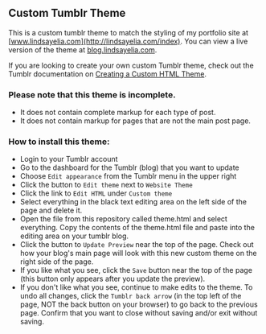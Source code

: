 ## Custom Tumblr Theme
This is a custom tumblr theme to match the styling of my portfolio site at [www.lindsayelia.com](http://lindsayelia.com/index). You can view a live version of the theme at [blog.lindsayelia.com](http://blog.lindsayelia.com/).

If you are looking to create your own custom Tumblr theme, check out the Tumblr documentation on [Creating a Custom HTML Theme](https://www.tumblr.com/docs/en/custom_themes).

### Please note that this theme is incomplete.

- It does not contain complete markup for each type of post.
- It does not contain markup for pages that are not the main post page.

### How to install this theme:

- Login to your Tumblr account
- Go to the dashboard for the Tumblr (blog) that you want to update
- Choose `Edit appearance` from the Tumblr menu in the upper right
- Click the button to `Edit theme` next to `Website Theme`
- Click the link to `Edit HTML` under `Custom theme`
- Select everything in the black text editing area on the left side of the page and delete it.
- Open the file from this repository called theme.html and select everything. Copy the contents of the theme.html file and paste into the editing area on your tumblr blog.
- Click the button to `Update Preview` near the top of the page. Check out how your blog's main page will look with this new custom theme on the right side of the page.
- If you like what you see, click the `Save` button near the top of the page (this button only appears after you update the preview).
- If you don't like what you see, continue to make edits to the theme. To undo all changes, click the `Tumblr back arrow` (in the top left of the page, NOT the back button on your browser) to go back to the previous page. Confirm that you want to close without saving and/or exit without saving.